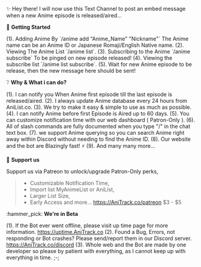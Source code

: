 :sparkles: Hey there! I will now use this Text Channel to post an embed message when a new Anime episode is released/aired...

:pushpin:  __Getting Started__

(1). Adding Anime By \`/anime add "Anime_Name" "Nickname"\` The Anime name can be an Anime ID or Japanese Romaji/English Native name.
(2). Viewing The Anime List \`/anime list\`.
(3). Subscribing to the Anime \`/anime subscribe\` To be pinged on new episode released!
(4). Viewing the subscribe list \`/anime list subscribe\`.
(5). Wait for new Anime episode to be release, then the new message here should be sent!

:grey_question: __Why & What i can do?__

(1). I can notify you When Anime first episode till the last episode is released/aired.
(2). I always update Anime database every 24 hours from AniList.co.
(3). We try to make it easy & simple to use as much as possible.
(4). I can notify Anime before first Episode is Aired up to 60 days.
(5). You can customize notification time with our web dashboard ( Patron-Only ).
(6). All of slash commands are fully documented when you type "/" in the chat text box.
(7). we support Anime querying so you can search Anime right away within Discord without needing to find the Anime ID.
(8). Our website and the bot are Blazingly fast! :zap:
(9). And many many more...

:gem: __Support us__

Support us via Patreon to unlock/upgrade Patron-Only perks,
> - Customizable Notification Time,
> - Import list MyAnimeList or AniList,
> - Larger List Size,
> - Early Access
> and more...
<https://AniTrack.co/patreon> $3 - $5

:hammer_pick:  __We're in Beta__

(1). If the Bot ever went offline, please visit up time page for more information.
<https://uptime.AniTrack.co>
(2). Found a Bug, Errors, not responding or Bot crashes? Please send/report them in our Discord server.
<https://AniTrack.co/discord>
(3). Whole web and the Bot are made by one developer so please by patient with everything, as I cannot keep up with everything in time. ;-;

